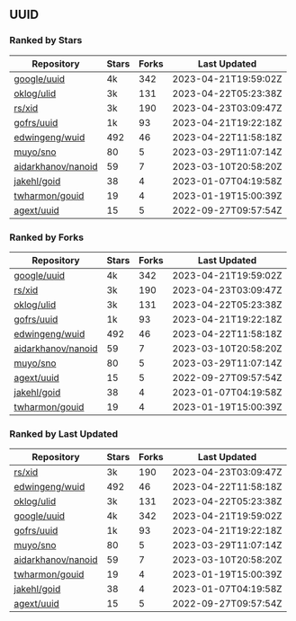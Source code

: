 ## UUID

### Ranked by Stars

| Repository | Stars | Forks | Last Updated |
|------------|-------|-------|--------------|
| [google/uuid](https://github.com/google/uuid) | 4k | 342 | 2023-04-21T19:59:02Z |
| [oklog/ulid](https://github.com/oklog/ulid) | 3k | 131 | 2023-04-22T05:23:38Z |
| [rs/xid](https://github.com/rs/xid) | 3k | 190 | 2023-04-23T03:09:47Z |
| [gofrs/uuid](https://github.com/gofrs/uuid) | 1k | 93 | 2023-04-21T19:22:18Z |
| [edwingeng/wuid](https://github.com/edwingeng/wuid) | 492 | 46 | 2023-04-22T11:58:18Z |
| [muyo/sno](https://github.com/muyo/sno) | 80 | 5 | 2023-03-29T11:07:14Z |
| [aidarkhanov/nanoid](https://github.com/aidarkhanov/nanoid) | 59 | 7 | 2023-03-10T20:58:20Z |
| [jakehl/goid](https://github.com/jakehl/goid) | 38 | 4 | 2023-01-07T04:19:58Z |
| [twharmon/gouid](https://github.com/twharmon/gouid) | 19 | 4 | 2023-01-19T15:00:39Z |
| [agext/uuid](https://github.com/agext/uuid) | 15 | 5 | 2022-09-27T09:57:54Z |

### Ranked by Forks

| Repository | Stars | Forks | Last Updated |
|------------|-------|-------|--------------|
| [google/uuid](https://github.com/google/uuid) | 4k | 342 | 2023-04-21T19:59:02Z |
| [rs/xid](https://github.com/rs/xid) | 3k | 190 | 2023-04-23T03:09:47Z |
| [oklog/ulid](https://github.com/oklog/ulid) | 3k | 131 | 2023-04-22T05:23:38Z |
| [gofrs/uuid](https://github.com/gofrs/uuid) | 1k | 93 | 2023-04-21T19:22:18Z |
| [edwingeng/wuid](https://github.com/edwingeng/wuid) | 492 | 46 | 2023-04-22T11:58:18Z |
| [aidarkhanov/nanoid](https://github.com/aidarkhanov/nanoid) | 59 | 7 | 2023-03-10T20:58:20Z |
| [muyo/sno](https://github.com/muyo/sno) | 80 | 5 | 2023-03-29T11:07:14Z |
| [agext/uuid](https://github.com/agext/uuid) | 15 | 5 | 2022-09-27T09:57:54Z |
| [jakehl/goid](https://github.com/jakehl/goid) | 38 | 4 | 2023-01-07T04:19:58Z |
| [twharmon/gouid](https://github.com/twharmon/gouid) | 19 | 4 | 2023-01-19T15:00:39Z |

### Ranked by Last Updated

| Repository | Stars | Forks | Last Updated |
|------------|-------|-------|--------------|
| [rs/xid](https://github.com/rs/xid) | 3k | 190 | 2023-04-23T03:09:47Z |
| [edwingeng/wuid](https://github.com/edwingeng/wuid) | 492 | 46 | 2023-04-22T11:58:18Z |
| [oklog/ulid](https://github.com/oklog/ulid) | 3k | 131 | 2023-04-22T05:23:38Z |
| [google/uuid](https://github.com/google/uuid) | 4k | 342 | 2023-04-21T19:59:02Z |
| [gofrs/uuid](https://github.com/gofrs/uuid) | 1k | 93 | 2023-04-21T19:22:18Z |
| [muyo/sno](https://github.com/muyo/sno) | 80 | 5 | 2023-03-29T11:07:14Z |
| [aidarkhanov/nanoid](https://github.com/aidarkhanov/nanoid) | 59 | 7 | 2023-03-10T20:58:20Z |
| [twharmon/gouid](https://github.com/twharmon/gouid) | 19 | 4 | 2023-01-19T15:00:39Z |
| [jakehl/goid](https://github.com/jakehl/goid) | 38 | 4 | 2023-01-07T04:19:58Z |
| [agext/uuid](https://github.com/agext/uuid) | 15 | 5 | 2022-09-27T09:57:54Z |

